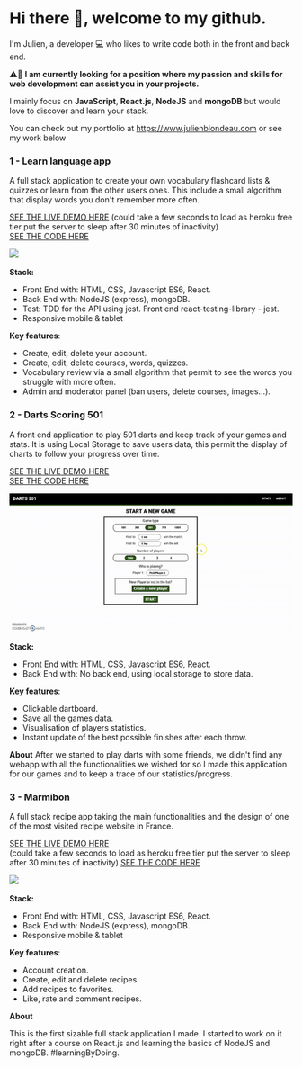 # Hi there 👋, welcome to my github.

I'm Julien, a developer :computer: who likes to write code both in the front and back end. 

:warning::briefcase: **I am currently looking for a position where my passion and skills for web development can assist you in your projects.**

I mainly focus on **JavaScript**, **React.js**, **NodeJS** and **mongoDB** but would love to discover and learn your stack. 

You can check out my portfolio at https://www.julienblondeau.com or see my work below

### 1 - Learn language app
A full stack application to create your own vocabulary flashcard lists & quizzes or learn from the other users ones. This include a small algorithm that display words you don't remember more often.

<a href="http://learnyourway.herokuapp.com/">SEE THE LIVE DEMO HERE</a> (could take a few seconds to load as heroku free tier put the server to sleep after 30 minutes of inactivity) <br />
<a href="https://github.com/BlondeauJulien/language-app">SEE THE CODE HERE</a>
  
<img src="/images/learnlanguagevideo.gif">

**Stack:** 
* Front End with: HTML, CSS, Javascript ES6, React.
* Back End with: NodeJS (express), mongoDB.
* Test: TDD for the API using jest. Front end react-testing-library - jest.
* Responsive mobile & tablet

**Key features**:
 * Create, edit, delete your account.
 * Create, edit, delete courses, words, quizzes.
 * Vocabulary review via a small algorithm that permit to see the words you struggle with more often.
 * Admin and moderator panel (ban users, delete courses, images...).

### 2 - Darts Scoring 501
A front end application to play 501 darts and keep track of your games and stats. It is using Local Storage to save users data, this permit the display of charts to follow your progress over time.

<a href="https://blondeaujulien.github.io/dart-scoring/">SEE THE LIVE DEMO HERE</a> <br />
<a href="https://github.com/BlondeauJulien/dart-scoring">SEE THE CODE HERE</a>
  
<img src="/images/scoringdartspresentation.gif">

**Stack:** 
* Front End with: HTML, CSS, Javascript ES6, React.
* Back End with: No back end, using local storage to store data.

**Key features**:
 * Clickable dartboard.
 * Save all the games data.
 * Visualisation of players statistics.
 * Instant update of the best possible finishes after each throw.

**About**
After we started to play darts with some friends, we didn't find any webapp with all the functionalities we wished for so I made this application for our games and to keep a trace of our statistics/progress. 

### 3 - Marmibon
A full stack recipe app taking the main functionalities and the design of one of the most visited recipe website in France.

<a href="https://marmibon.herokuapp.com/">SEE THE LIVE DEMO HERE</a> <br /> (could take a few seconds to load as heroku free tier put the server to sleep after 30 minutes of inactivity) 
<a href="https://github.com/BlondeauJulien/Marmibon-recipe">SEE THE CODE HERE</a>
  
<img src="/images/marmibonpresentation.gif">

**Stack:** 
* Front End with: HTML, CSS, Javascript ES6, React.
* Back End with: NodeJS (express), mongoDB.
* Responsive mobile & tablet

**Key features**:
 * Account creation.
 * Create, edit and delete recipes.
 * Add recipes to favorites.
 * Like, rate and comment recipes.

 **About**

This is the first sizable full stack application I made. I started to work on it right after a course on React.js and learning the basics of NodeJS and mongoDB. #learningByDoing.
